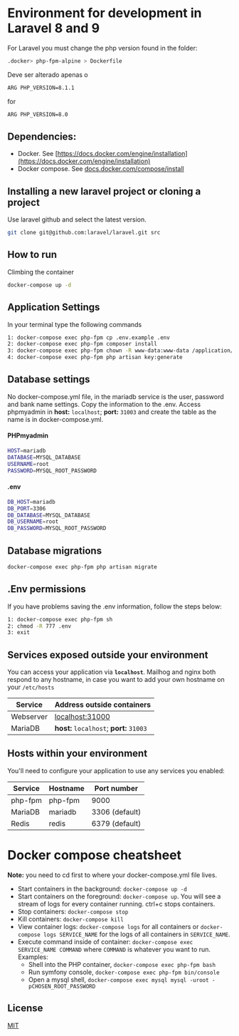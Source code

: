 # Environment for development in Laravel 8 and 9

For Laravel you must change the php version found in the folder: 

```bash
.docker> php-fpm-alpine > Dockerfile
```
Deve ser alterado apenas o  
```bash
ARG PHP_VERSION=8.1.1 
```
for 
```bash
ARG PHP_VERSION=8.0
```
## Dependencies:
  * Docker. See [https://docs.docker.com/engine/installation](https://docs.docker.com/engine/installation)
  * Docker compose. See [docs.docker.com/compose/install](https://docs.docker.com/compose/install/)


## Installing a new laravel project or cloning a project

Use laravel github and select the latest version.

```bash
git clone git@github.com:laravel/laravel.git src
```

## How to run
Climbing the container
```bash
docker-compose up -d
```

## Application Settings
In your terminal type the following commands
```bash
1: docker-compose exec php-fpm cp .env.example .env
2: docker-compose exec php-fpm composer install
3: docker-compose exec php-fpm chown -R www-data:www-data /application/storage
4: docker-compose exec php-fpm php artisan key:generate
```

## Database settings
No docker-compose.yml file, in the mariadb service is the user, password and bank name settings. Copy the information to the .env.
Access phpmyadmin in **host:** `localhost`; **port:** `31003` and create the table as the name is in docker-compose.yml.

#### PHPmyadmin
```bash
HOST=mariadb
DATABASE=MYSQL_DATABASE
USERNAME=root
PASSWORD=MYSQL_ROOT_PASSWORD
```
#### .env
```bash
DB_HOST=mariadb
DB_PORT=3306
DB_DATABASE=MYSQL_DATABASE
DB_USERNAME=root
DB_PASSWORD=MYSQL_ROOT_PASSWORD
```

## Database migrations
```bash
docker-compose exec php-fpm php artisan migrate
```

## .Env permissions
If you have problems saving the .env information, follow the steps below:
```bash
1: docker-compose exec php-fpm sh
2: chmod -R 777 .env
3: exit
```

## Services exposed outside your environment ##

You can access your application via **`localhost`**. Mailhog and nginx both respond to any hostname, in case you want to add your own hostname on your `/etc/hosts`

Service|Address outside containers
-------|--------------------------
Webserver|[localhost:31000](http://localhost:31000)
MariaDB|**host:** `localhost`; **port:** `31003`

## Hosts within your environment ##

You'll need to configure your application to use any services you enabled:

Service|Hostname|Port number
------|---------|-----------
php-fpm|php-fpm|9000
MariaDB|mariadb|3306 (default)
Redis|redis|6379 (default)

# Docker compose cheatsheet #

**Note:** you need to cd first to where your docker-compose.yml file lives.

  * Start containers in the background: `docker-compose up -d`
  * Start containers on the foreground: `docker-compose up`. You will see a stream of logs for every container running. ctrl+c stops containers.
  * Stop containers: `docker-compose stop`
  * Kill containers: `docker-compose kill`
  * View container logs: `docker-compose logs` for all containers or `docker-compose logs SERVICE_NAME` for the logs of all containers in `SERVICE_NAME`.
  * Execute command inside of container: `docker-compose exec SERVICE_NAME COMMAND` where `COMMAND` is whatever you want to run. Examples:
    * Shell into the PHP container, `docker-compose exec php-fpm bash`
    * Run symfony console, `docker-compose exec php-fpm bin/console`
    * Open a mysql shell, `docker-compose exec mysql mysql -uroot -pCHOSEN_ROOT_PASSWORD`
## License
[MIT](https://github.com/josueeek/docker-workspace-laravel-8-and-9/blob/main/LICENSE)
